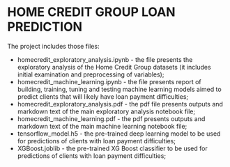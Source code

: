 # HOME CREDIT GROUP LOAN PREDICTION

The project includes those files:

- homecredit_exploratory_analysis.ipynb - the file presents the exploratory analysis of the Home Credit Group datasets (it includes initial examination and preprocessing of variables);
- homecredit_machine_learning.ipynb - the file presents report of building, training, tuning and testing machine learning models aimed to predict clients that will likely have loan payment difficulties;
- homecredit_exploratory_analysis.pdf - the pdf file presents outputs and markdown text of the main exploratory analysis notebook file;
- homecredit_machine_learning.pdf - the pdf presents outputs and markdown text of the main machine learning notebook file;
- tensorflow_model.h5 - the pre-trained deep learning model to be used for predictions of clients with loan payment difficulties;
- XGBoost.joblib - the pre-trained XG Boost classifier to be used for predictions of clients with loan payment difficulties;
